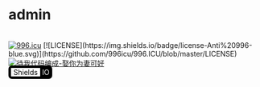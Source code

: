 # admin

<br/>
<a href="https://996.icu"><img src="https://img.shields.io/badge/link-996.icu-red.svg" alt="996.icu" /></a>
[![LICENSE](https://img.shields.io/badge/license-Anti%20996-blue.svg)](https://github.com/996icu/996.ICU/blob/master/LICENSE)
<br/>
<a href="https://img.shields.io/badge/%E5%BE%85%E6%88%91%E4%BB%A3%E7%A0%81%E7%BC%96%E6%88%90-%E5%A8%B6%E4%BD%A0%E4%B8%BA%E5%A6%BB%E5%8F%AF%E5%A5%BD-blue"><img src="https://img.shields.io/badge/%E5%BE%85%E6%88%91%E4%BB%A3%E7%A0%81%E7%BC%96%E6%88%90-%E5%A8%B6%E4%BD%A0%E4%B8%BA%E5%A6%BB%E5%8F%AF%E5%A5%BD-blue" alt="待我代码编成-娶你为妻可好" /></a>
<br/>
<a href="https://shields.io/" style="text-decoration: none;">
  <span style="border-radius: 7px;padding: 5px;background-color: #000000;color: #FFFFFF;">
    <span style="background-color: #FFFFFF;color: #000;padding: 0 5px;">Shields</span>
    IO
  </span>
</a>

